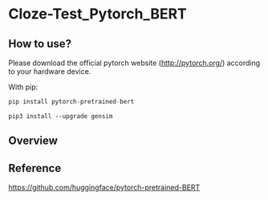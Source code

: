 # Cloze-Test_Pytorch_BERT

## How to use?
Please download the official pytorch website (http://pytorch.org/) according to your hardware device.

With pip:

```python
pip install pytorch-pretrained-bert
```

```
pip3 install --upgrade gensim
```

## Overview

## Reference
https://github.com/huggingface/pytorch-pretrained-BERT
